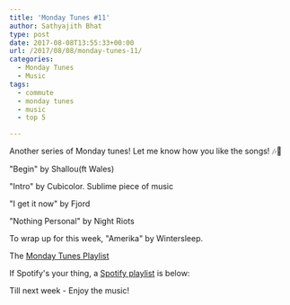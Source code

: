 ```yaml
---
title: 'Monday Tunes #11'
author: Sathyajith Bhat
type: post
date: 2017-08-08T13:55:33+00:00
url: /2017/08/08/monday-tunes-11/
categories:
  - Monday Tunes
  - Music
tags:
  - commute
  - monday tunes
  - music
  - top 5

---
```

Another series of Monday tunes! Let me know how you like the songs! &#x1f3b6;&#x1f3b5;



"Begin" by Shallou(ft Wales)



"Intro" by Cubicolor. Sublime piece of music



"I get it now" by Fjord



"Nothing Personal" by Night Riots



To wrap up for this week, "Amerika" by Wintersleep.



The <a href="https://www.youtube.com/playlist?list=PLxKOjmEYzYcTogkkHfq_7tObgpFLEMmG4" target="_blank" rel="noopener">Monday Tunes Playlist</a>

If Spotify's your thing, a <a href="https://open.spotify.com/user/sathyabhat/playlist/2L5gZLGx8lL1g5nHqJdkKp" target="_blank" rel="noopener">Spotify playlist</a> is below:



Till next week - Enjoy the music!